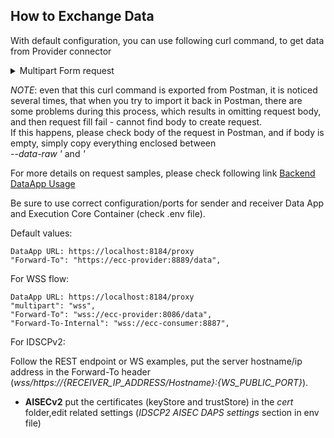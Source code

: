 ## How to Exchange Data <a href="#exchangedata" id="exchangedata"></a>

With default configuration, you can use following curl command, to get data from Provider connector

<details>

<summary>Multipart Form request</summary>

```
curl --location -k 'https://localhost:8184/proxy' \
--header 'Content-Type: application/json' \
--header 'Authorization: Basic aWRzVXNlcjpwYXNzd29yZA==' \
--data '{
    "multipart": "form",
    "Forward-To": "https://ecc-provider:8889/data",
    "messageType": "ArtifactRequestMessage",
    "requestedArtifact": "http://w3id.org/engrd/connector/artifact/1",
    "transferContract": "https://w3id.org/idsa/autogen/contractAgreement/d0459442-4eb3-4372-8640-0ca49abf8f1d",
    "payload" : {
		"catalog.offers.0.resourceEndpoints.path":"/pet2"
		}
}'
```

</details>

_NOTE_: even that this curl command is exported from Postman, it is noticed several times, that when you try to import it back in Postman, there are some problems during this process, which results in omitting request body, and then request fill fail - cannot find body to create request.\
If this happens, please check body of the request in Postman, and if body is empty, simply copy everything enclosed between\
_--data-raw '_ and _'_

For more details on request samples, please check following link [Backend DataApp Usage](https://github.com/Engineering-Research-and-Development/true-connector-basic_data_app/blob/0.3.8/README.md)

Be sure to use correct configuration/ports for sender and receiver Data App and Execution Core Container (check .env file).

Default values:

```
DataApp URL: https://localhost:8184/proxy
"Forward-To": "https://ecc-provider:8889/data",
```

For WSS flow:

```
DataApp URL: https://localhost:8184/proxy
"multipart": "wss",
"Forward-To": "wss://ecc-provider:8086/data",
"Forward-To-Internal": "wss://ecc-consumer:8887",
```

For IDSCPv2:

Follow the REST endpoint or WS examples, put the server hostname/ip address in the Forward-To header (_wss/https://{RECEIVER\_IP\_ADDRESS/Hostname}:{WS\_PUBLIC\_PORT}_).

* **AISECv2** put the certificates (keyStore and trustStore) in the _cert_ folder,edit related settings (_IDSCP2 AISEC DAPS settings_ section in env file)

